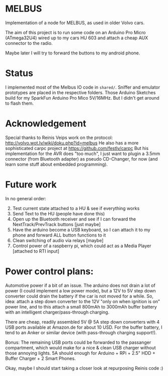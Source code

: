 # MELBUS
Implementation of a node for MELBUS, as used in older Volvo cars.

The aim of this project is to run some code on an Arduino Pro Micro (ATmega32U4) wired up to my cars HU 603 and attach a cheap AUX connector to the radio.

Maybe later I will try to forward the buttons to my android phone.

# Status

I implemented most of the Melbus IO code in `shared/`. Sniffer and emulator prototypes are placed in the respective folders.
Those Arduino Sketches build for my SparkFun Arduino Pro Mico 5V/16MHz. But I didn't get around to flash them.

# Acknowledgement

Special thanks to Reinis Veips work on the protocol: http://volvo.wot.lv/wiki/doku.php?id=melbus
He also has a more sophisticated carpc project at https://github.com/festlv/carpc
But his implementation for the AVR does "too much", I just want to plugin a 3.5mm connector (from Bluetooth adapter) as pseudo CD-Changer, for now (and learn some stuff about embedded programming).

# Future work

In no general order:

2. Test current state attached to a HU & see if everything works
3. Send Text to the HU (people have done this)
3. Open up the Bluetooth receiver and see if I can forward the NextTrack/PrevTrack buttons [just maybe]
4. Have the arduino become a USB keyboard, so I can attach it to my phone and forward ALL button functions to it
5. Clean switching of audio via relays [maybe]
6. Control power of a raspberry pi, which could act as a Media Player [attached to RTI input]

# Power control plans:

Automotive power if a bit of an issue. The arduino does not drain a lot of power (I could implement a low power mode), but a 12V to 5V step down converter could drain the battery if the car is not moved for a while.
So, idea: attach a step down converter to the 12V "only on when ignition is on" power line, and to this attach a small 800mAh to 3000mAh buffer battery with an intelligent charger/pass-through charging.

There are cheap, readily assembled 5V @ 5A step down converters with 4 USB ports available at Amazon.de for about 10 USD. For the buffer battery, I tend to an Anker or similar device (with pass-through charging support!). 

Bonus: The remaining USB ports could be forwarded to the passanger compartment, which would make for a nice & clean USB charger without those annoying lights. 5A should enough for Arduino + RPi + 2.5" HDD + Buffer Charger + 2 Smart Phones.

Okay, maybe I should start taking a closer look at repurposing Reinis code :)
